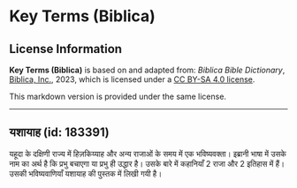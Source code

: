 # Key Terms (Biblica)

## License Information

**Key Terms (Biblica)** is based on and adapted from: _Biblica Bible Dictionary_, [Biblica, Inc.](https://www.biblica.com/), 2023, which is licensed under a [CC BY-SA 4.0 license](https://creativecommons.org/licenses/by-sa/4.0/legalcode.en).

This markdown version is provided under the same license.



--------------------------------

## यशायाह (id: 183391)

यहूदा के दक्षिणी राज्य में हिज़किय्याह और अन्य राजाओं के समय में एक भविष्यवक्ता। इब्रानी भाषा में उसके नाम का अर्थ है कि प्रभु बचाएगा या प्रभु ही उद्धार है। उसके बारे में कहानियाँ 2 राजा और 2 इतिहास में हैं। उसकी भविष्यवाणियाँ यशायाह की पुस्तक में लिखी गयी है।


